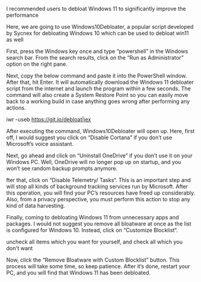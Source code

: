 I recommended users to debloat Windows 11 to significantly improve the performance  

Here, we are going to use Windows10Debloater, a popular script developed by Sycnex for debloating Windows 10 which can be used to debloat win11 as well  

 First, press the Windows key once and type “powershell” in the Windows search bar. From the search results, click on the “Run as Administrator” option on the right pane.

  Next, copy the below command and paste it into the PowerShell window. After that, hit Enter. It will automatically download the Windows 11 debloater script from the internet and launch the program within a few seconds. The command will also create a System Restore Point so you can easily move back to a working build in case anything goes wrong after performing any actions.

iwr -useb https://git.io/debloat|iex

After executing the command, Windows10Debloater will open up. Here, first off, I would suggest you click on “Disable Cortana” if you don’t use Microsoft’s voice assistant. 

 Next, go ahead and click on “Uninstall OneDrive” if you don’t use it on your Windows PC. Well, OneDrive will no longer pop up on startup, and you won’t see random backup prompts anymore.

 fter that, click on “Disable Telemetry/ Tasks“. This is an important step and will stop all kinds of background tracking services run by Microsoft. After this operation, you will find your PC’s resources have freed up considerably. Also, from a privacy perspective, you must perform this action to stop any kind of data harvesting.

 Finally, coming to debloating Windows 11 from unnecessary apps and packages. I would not suggest you remove all bloatware at once as the list is configured for Windows 10. Instead, click on “Customize Blocklist“.

 uncheck all items which you want for yourself, and check all which you don't want

 Now, click the “Remove Bloatware with Custom Blocklist” button. This process will take some time, so keep patience. After it’s done, restart your PC, and you will find that Windows 11 has been debloated.